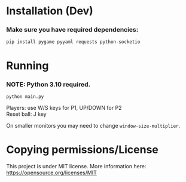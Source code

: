 # Installation (Dev)

### Make sure you have required dependencies:

`pip install pygame pyyaml requests python-socketio`

# Running

### NOTE: Python 3.10 required.

`python main.py`

Players: use W/S keys for P1, UP/DOWN for P2\
Reset ball: J key

On smaller monitors you may need to change `window-size-multiplier`.

# Copying permissions/License

This project is under MIT license. More information here: https://opensource.org/licenses/MIT
